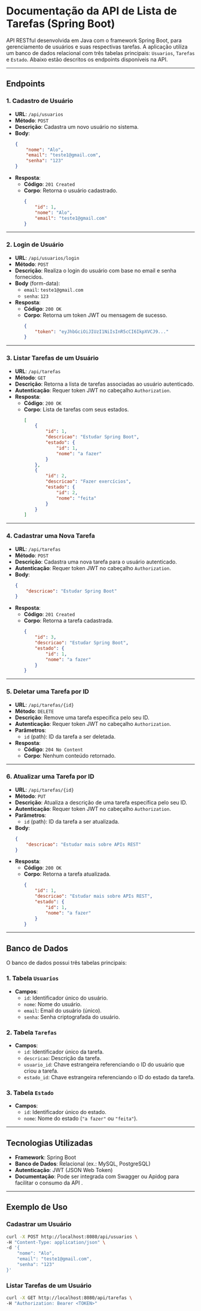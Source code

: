 # Documentação da API de Lista de Tarefas (Spring Boot)

API RESTful desenvolvida em Java com o framework Spring Boot, para gerenciamento de usuários e suas respectivas tarefas. A aplicação utiliza um banco de dados relacional com três tabelas principais: `Usuarios`, `Tarefas` e `Estado`. Abaixo estão descritos os endpoints disponíveis na API.

---

## **Endpoints**

### **1. Cadastro de Usuário**
- **URL**: `/api/usuarios`
- **Método**: `POST`
- **Descrição**: Cadastra um novo usuário no sistema.
- **Body**:
  ```json
  {
      "nome": "Alo",
      "email": "teste1@gmail.com",
      "senha": "123"
  }
  ```
- **Resposta**:
  - **Código**: `201 Created`
  - **Corpo**: Retorna o usuário cadastrado.
    ```json
    {
        "id": 1,
        "nome": "Alo",
        "email": "teste1@gmail.com"
    }
    ```

---

### **2. Login de Usuário**
- **URL**: `/api/usuarios/login`
- **Método**: `POST`
- **Descrição**: Realiza o login do usuário com base no email e senha fornecidos.
- **Body** (form-data):
  - `email`: `teste1@gmail.com`
  - `senha`: `123`
- **Resposta**:
  - **Código**: `200 OK`
  - **Corpo**: Retorna um token JWT ou mensagem de sucesso.
    ```json
    {
        "token": "eyJhbGciOiJIUzI1NiIsInR5cCI6IkpXVCJ9..."
    }
    ```

---

### **3. Listar Tarefas de um Usuário**
- **URL**: `/api/tarefas`
- **Método**: `GET`
- **Descrição**: Retorna a lista de tarefas associadas ao usuário autenticado.
- **Autenticação**: Requer token JWT no cabeçalho `Authorization`.
- **Resposta**:
  - **Código**: `200 OK`
  - **Corpo**: Lista de tarefas com seus estados.
    ```json
    [
        {
            "id": 1,
            "descricao": "Estudar Spring Boot",
            "estado": {
                "id": 1,
                "nome": "a fazer"
            }
        },
        {
            "id": 2,
            "descricao": "Fazer exercícios",
            "estado": {
                "id": 2,
                "nome": "feita"
            }
        }
    ]
    ```

---

### **4. Cadastrar uma Nova Tarefa**
- **URL**: `/api/tarefas`
- **Método**: `POST`
- **Descrição**: Cadastra uma nova tarefa para o usuário autenticado.
- **Autenticação**: Requer token JWT no cabeçalho `Authorization`.
- **Body**:
  ```json
  {
      "descricao": "Estudar Spring Boot"
  }
  ```
- **Resposta**:
  - **Código**: `201 Created`
  - **Corpo**: Retorna a tarefa cadastrada.
    ```json
    {
        "id": 3,
        "descricao": "Estudar Spring Boot",
        "estado": {
            "id": 1,
            "nome": "a fazer"
        }
    }
    ```

---

### **5. Deletar uma Tarefa por ID**
- **URL**: `/api/tarefas/{id}`
- **Método**: `DELETE`
- **Descrição**: Remove uma tarefa específica pelo seu ID.
- **Autenticação**: Requer token JWT no cabeçalho `Authorization`.
- **Parâmetros**:
  - `id` (path): ID da tarefa a ser deletada.
- **Resposta**:
  - **Código**: `204 No Content`
  - **Corpo**: Nenhum conteúdo retornado.

---

### **6. Atualizar uma Tarefa por ID**
- **URL**: `/api/tarefas/{id}`
- **Método**: `PUT`
- **Descrição**: Atualiza a descrição de uma tarefa específica pelo seu ID.
- **Autenticação**: Requer token JWT no cabeçalho `Authorization`.
- **Parâmetros**:
  - `id` (path): ID da tarefa a ser atualizada.
- **Body**:
  ```json
  {
      "descricao": "Estudar mais sobre APIs REST"
  }
  ```
- **Resposta**:
  - **Código**: `200 OK`
  - **Corpo**: Retorna a tarefa atualizada.
    ```json
    {
        "id": 1,
        "descricao": "Estudar mais sobre APIs REST",
        "estado": {
            "id": 1,
            "nome": "a fazer"
        }
    }
    ```

---

## **Banco de Dados**

O banco de dados possui três tabelas principais:

### **1. Tabela `Usuarios`**
- **Campos**:
  - `id`: Identificador único do usuário.
  - `nome`: Nome do usuário.
  - `email`: Email do usuário (único).
  - `senha`: Senha criptografada do usuário.

### **2. Tabela `Tarefas`**
- **Campos**:
  - `id`: Identificador único da tarefa.
  - `descricao`: Descrição da tarefa.
  - `usuario_id`: Chave estrangeira referenciando o ID do usuário que criou a tarefa.
  - `estado_id`: Chave estrangeira referenciando o ID do estado da tarefa.

### **3. Tabela `Estado`**
- **Campos**:
  - `id`: Identificador único do estado.
  - `nome`: Nome do estado (`"a fazer"` ou `"feita"`).

---

## **Tecnologias Utilizadas**
- **Framework**: Spring Boot 
- **Banco de Dados**: Relacional (ex.: MySQL, PostgreSQL)
- **Autenticação**: JWT (JSON Web Token) 
- **Documentação**: Pode ser integrada com Swagger ou Apidog para facilitar o consumo da API .

---

## **Exemplo de Uso**

### **Cadastrar um Usuário**
```bash
curl -X POST http://localhost:8080/api/usuarios \
-H "Content-Type: application/json" \
-d '{
    "nome": "Alo",
    "email": "teste1@gmail.com",
    "senha": "123"
}'
```

### **Listar Tarefas de um Usuário**
```bash
curl -X GET http://localhost:8080/api/tarefas \
-H "Authorization: Bearer <TOKEN>"
```
